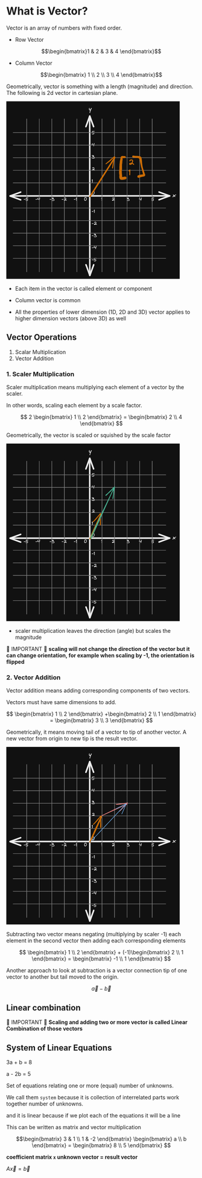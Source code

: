 # What is Vector?

 Vector is an array of numbers with fixed order.

* Row Vector

$$\begin{bmatrix}1 & 2 & 3 & 4 \end{bmatrix}$$

* Column Vector

$$\begin{bmatrix} 1 \\
2 \\
3 \\
4 \end{bmatrix}$$

Geometrically, vector is something with a length (magnitude) and direction. The following is 2d vector in cartesian plane.

![Vector in Cartesian Plane](./img/001.vector.excalidraw.png)

* Each item in the vector is called element or component

* Column vector is common

* All the properties of lower dimension (1D, 2D and 3D) vector applies to higher dimension vectors (above 3D) as well

## Vector Operations

1. Scalar Multiplication
2. Vector Addition

### 1. Scaler Multiplication

Scaler multiplication means multiplying each element of a vector by the scaler.

In other words, scaling each element by a scale factor.

$$
2 \begin{bmatrix} 1 \\
2 \end{bmatrix} = \begin{bmatrix} 2 \\
4 \end{bmatrix}
$$

Geometrically, the vector is scaled or squished by the scale factor

![image Vector scaling](./img/002.vector-scaling.excalidraw.png)

* scaler multiplication leaves the direction (angle) but scales the magnitude

🔴 IMPORTANT 🔴 **scaling will not change the direction of the vector but it can change orientation, for example when scaling by -1, the orientation is flipped**

### 2. Vector Addition

Vector addition means adding corresponding components of two vectors.

Vectors must have same dimensions to add.

$$
\begin{bmatrix} 1 \\
2 \end{bmatrix} +\begin{bmatrix} 2 \\
1 \end{bmatrix} = \begin{bmatrix} 3 \\
3 \end{bmatrix}
$$

Geometrically, it means moving tail of a vector to tip of another vector. A new vector from origin to new tip is the result vector.

![image Vector addition](./img/002.vector-addition.excalidraw.png)

Subtracting two vector means negating (multiplying by scaler -1) each element in the second vector then adding each corresponding elements

$$
\begin{bmatrix} 1 \\
2 \end{bmatrix} + (-1)\begin{bmatrix} 2 \\
1 \end{bmatrix} = \begin{bmatrix} -1 \\
1 \end{bmatrix}
$$

Another approach to look at subtraction is a vector connection tip of one vector to another but tail moved to the origin.

$$ \vec{a} - \vec{b} $$


## Linear combination

🔴 IMPORTANT 🔴 **Scaling and adding two or more vector is called Linear Combination of those vectors**

## System of Linear Equations

3a + b = 8

a - 2b = 5

Set of equations relating one or more (equal) number of unknowns.

We call them `system` because it is collection of interrelated parts work together number of unknowns.

and it is linear because if we plot each of the equations it will be a line

This can be written as matrix and vector multiplication

$$\begin{bmatrix} 3 & 1 \\
1 & -2 \end{bmatrix} \begin{bmatrix} a \\
b \end{bmatrix} = \begin{bmatrix} 8 \\
5 \end{bmatrix}
$$

**coefficient matrix `x` unknown vector = result vector**

$A\vec{x} = \vec{b}$
